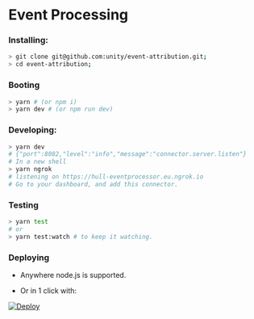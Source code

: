 # Event Processing

### Installing:

```sh
> git clone git@github.com:unity/event-attribution.git;
> cd event-attribution;
```

### Booting

```sh
> yarn # (or npm i)
> yarn dev # (or npm run dev)
```

### Developing:

```sh
> yarn dev
# {"port":8082,"level":"info","message":"connector.server.listen"}
# In a new shell
> yarn ngrok
# listening on https://hull-eventprocessor.eu.ngrok.io
# Go to your dashboard, and add this connector.
```

### Testing

```sh
> yarn test
# or
> yarn test:watch # to keep it watching.
```


### Deploying

- Anywhere node.js is supported.

- Or in 1 click with:

[![Deploy](https://www.herokucdn.com/deploy/button.png)](https://heroku.com/deploy?template=https://github.com/unity/event-attribution)

